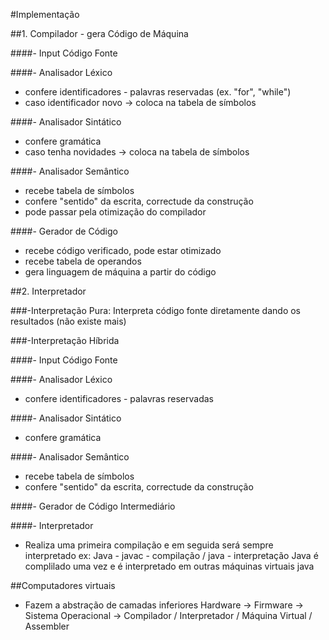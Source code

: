 #Implementação

##1. Compilador - gera Código de Máquina

####- Input Código Fonte

####- Analisador Léxico
  - confere identificadores - palavras reservadas (ex. "for", "while")
  - caso identificador novo -> coloca na tabela de símbolos

####- Analisador Sintático
  - confere gramática
  - caso tenha novidades -> coloca na tabela de símbolos

####- Analisador Semântico
  - recebe tabela de símbolos
  - confere "sentido" da escrita, correctude da construção
  - pode passar pela otimização do compilador

####- Gerador de Código
  - recebe código verificado, pode estar otimizado
  - recebe tabela de operandos
  - gera linguagem de máquina a partir do código

##2. Interpretador

###-Interpretação Pura:
Interpreta código fonte diretamente dando os resultados (não existe mais)

###-Interpretação Híbrida

####- Input Código Fonte

####- Analisador Léxico
  - confere identificadores - palavras reservadas

####- Analisador Sintático
  - confere gramática

####- Analisador Semântico
  - recebe tabela de símbolos
  - confere "sentido" da escrita, correctude da construção

####- Gerador de Código Intermediário

####- Interpretador
  - Realiza uma primeira compilação e em seguida será sempre interpretado
  ex: Java - javac - compilação / java - interpretação
  Java é complilado uma vez e é interpretado em outras máquinas virtuais java

##Computadores virtuais
  - Fazem a abstração de camadas inferiores
  Hardware -> Firmware -> Sistema Operacional -> Compilador / Interpretador / Máquina Virtual / Assembler
